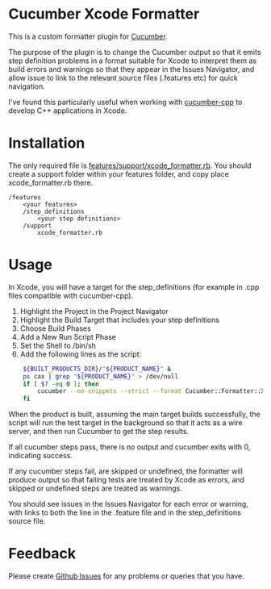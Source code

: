 Cucumber Xcode Formatter
========================

This is a custom formatter plugin for [Cucumber](https://github.com/cucumber/cucumber).

The purpose of the plugin is to change the Cucumber output so that it emits step definition problems in a format suitable for Xcode to interpret them as build errors and warnings so that they appear in the Issues Navigator, and allow issue to link to the relevant source files (.features etc) for quick navigation.

I've found this particularly useful when working with [cucumber-cpp](https://github.com/cucumber/cucumber-cpp) to develop C++ applications in Xcode.

Installation
============

The only required file is [features/support/xcode_formatter.rb](https://github.com/dmeehan1968/cucumber-xcode-formatter/blob/master/features/support/xcode_formatter.rb).  You should create a support folder within your features folder, and copy place xcode_formatter.rb there.

    /features
        <your features>
        /step_definitions
            <your step definitions>
        /support
            xcode_formatter.rb

Usage
=====

In Xcode, you will have a target for the step_definitions (for example in .cpp files compatible with cucumber-cpp).  

1. Highlight the Project in the Project Navigator
2. Highlight the Build Target that includes your step definitions
3. Choose Build Phases
4. Add a New Run Script Phase
5. Set the Shell to /bin/sh
6. Add the following lines as the script:

```bash
    ${BUILT_PRODUCTS_DIR}/"${PRODUCT_NAME}" &
    ps cax | grep "${PRODUCT_NAME}" > /dev/null
    if [ $? -eq 0 ]; then
        cucumber --no-snippets --strict --format Cucumber::Formatter::Xcode
    fi
```

When the product is built, assuming the main target builds successfully, the script will run the test target in the background so that it acts as a wire server, and then run Cucumber to get the step results.

If all cucumber steps pass, there is no output and cucumber exits with 0, indicating success.

If any cucumber steps fail, are skipped or undefined, the formatter will produce output so that failing tests are treated by Xcode as errors, and skipped or undefined steps are treated as warnings.

You should see issues in the Issues Navigator for each error or warning, with links to both the line in the .feature file and in the step_definitions source file.

Feedback
========

Please create [Github Issues](https://github.com/dmeehan1968/cucumber-xcode-formatter/issues) for any problems or queries that you have.